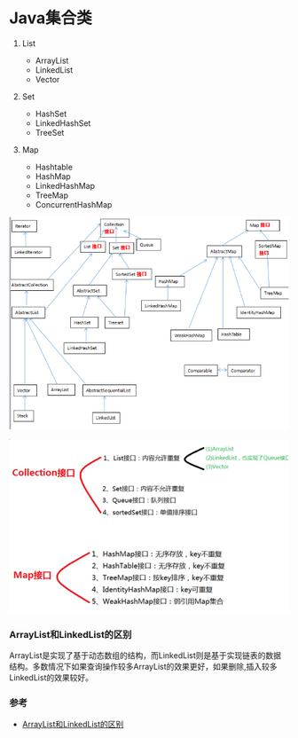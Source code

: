 # Java集合类


1. List
	* ArrayList
	* LinkedList
	* Vector
   
2. Set
	* HashSet
	* LinkedHashSet
	* TreeSet

3. Map
	* Hashtable
	* HashMap
	* LinkedHashMap
	* TreeMap
	* ConcurrentHashMap

![](../images/集合.png)

![](../images/集合1.png)

### ArrayList和LinkedList的区别
ArrayList是实现了基于动态数组的结构，而LinkedList则是基于实现链表的数据结构。多数情况下如果查询操作较多ArrayList的效果更好，如果删除,插入较多LinkedList的效果较好。

### 参考
* [ArrayList和LinkedList的区别](https://www.jianshu.com/p/e591690afacb)